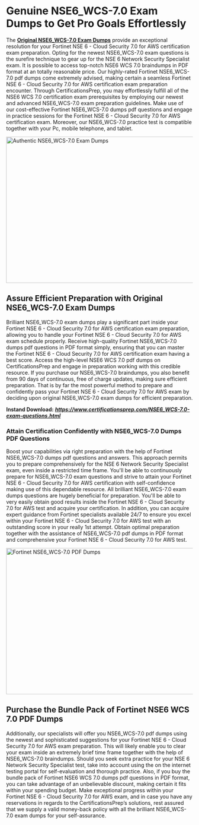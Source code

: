 <h1><strong>Genuine NSE6_WCS-7.0 Exam Dumps to Get Pro Goals Effortlessly</strong></h1>
<p>The <a href="https://www.certificationsprep.com/NSE6_WCS-7.0-exam-questions.html"><strong>Original NSE6_WCS-7.0 Exam Dumps</strong></a> provide an exceptional resolution for your Fortinet NSE 6 - Cloud Security 7.0 for AWS certification exam preparation. Opting for the newest NSE6_WCS-7.0 exam questions is the surefire technique to gear up for the NSE 6 Network Security Specialist exam. It is possible to access top-notch NSE6 WCS 7.0 braindumps in PDF format at an totally reasonable price. Our highly-rated Fortinet NSE6_WCS-7.0 pdf dumps come extremely advised, making certain a seamless Fortinet NSE 6 - Cloud Security 7.0 for AWS certification exam preparation encounter. Through CertificationsPrep, you may effortlessly fulfill all of the NSE6 WCS 7.0 certification exam prerequisites by employing our newest and advanced NSE6_WCS-7.0 exam preparation guidelines. Make use of our cost-effective Fortinet NSE6_WCS-7.0 dumps pdf questions and engage in practice sessions for the Fortinet NSE 6 - Cloud Security 7.0 for AWS certification exam. Moreover, our NSE6_WCS-7.0 practice test is compatible together with your Pc, mobile telephone, and tablet.</p>
<p><img src="https://i.imgur.com/XTkKqDV.png" alt="Authentic NSE6_WCS-7.0 Exam Dumps" width="700" height="394" /></p>
<h2><strong>Assure Efficient Preparation with Original NSE6_WCS-7.0 Exam Dumps</strong></h2>
<p>Brilliant NSE6_WCS-7.0 exam dumps play a significant part inside your Fortinet NSE 6 - Cloud Security 7.0 for AWS certification exam preparation, allowing you to handle your Fortinet NSE 6 - Cloud Security 7.0 for AWS exam schedule properly. Receive high-quality Fortinet NSE6_WCS-7.0 dumps pdf questions in PDF format simply, ensuring that you can master the Fortinet NSE 6 - Cloud Security 7.0 for AWS certification exam having a best score. Access the high-level NSE6 WCS 7.0 pdf dumps on CertificationsPrep and engage in preparation working with this credible resource. If you purchase our NSE6_WCS-7.0 braindumps, you also benefit from 90 days of continuous, free of charge updates, making sure efficient preparation. That is by far the most powerful method to prepare and confidently pass your Fortinet NSE 6 - Cloud Security 7.0 for AWS exam by deciding upon original NSE6_WCS-7.0 exam dumps for efficient preparation.</p>
<p><strong>Instand Download:</strong>&nbsp;<strong><a href="https://www.certificationsprep.com/NSE6_WCS-7.0-exam-questions.html"><em>https://www.certificationsprep.com/NSE6_WCS-7.0-exam-questions.html</em></a></strong></p>
<h3><strong>Attain Certification Confidently with NSE6_WCS-7.0 Dumps PDF Questions</strong></h3>
<p>Boost your capabilities via right preparation with the help of Fortinet NSE6_WCS-7.0 dumps pdf questions and answers. This approach permits you to prepare comprehensively for the NSE 6 Network Security Specialist exam, even inside a restricted time frame. You'll be able to continuously prepare for NSE6_WCS-7.0 exam questions and strive to attain your Fortinet NSE 6 - Cloud Security 7.0 for AWS certification with self-confidence making use of this dependable resource. All brilliant NSE6_WCS-7.0 exam dumps questions are hugely beneficial for preparation. You'll be able to very easily obtain good results inside the Fortinet NSE 6 - Cloud Security 7.0 for AWS test and acquire your certification. In addition, you can acquire expert guidance from Fortinet specialists available 24/7 to ensure you excel within your Fortinet NSE 6 - Cloud Security 7.0 for AWS test with an outstanding score in your really 1st attempt. Obtain optimal preparation together with the assistance of NSE6_WCS-7.0 pdf dumps in PDF format and comprehensive your Fortinet NSE 6 - Cloud Security 7.0 for AWS test.</p>
<p><a href="https://www.certificationsprep.com/NSE6_WCS-7.0-exam-questions.html"><img src="https://i.imgur.com/DQYUJ45.png" alt="Fortinet NSE6_WCS-7.0 PDF Dumps" width="700" height="394" /></a></p>
<h2><strong>Purchase the Bundle Pack of Fortinet NSE6 WCS 7.0 PDF Dumps</strong></h2>
<p>Additionally, our specialists will offer you NSE6_WCS-7.0 pdf dumps using the newest and sophisticated suggestions for your Fortinet NSE 6 - Cloud Security 7.0 for AWS exam preparation. This will likely enable you to clear your exam inside an extremely brief time frame together with the help of NSE6_WCS-7.0 braindumps. Should you seek extra practice for your NSE 6 Network Security Specialist test, take into account using the on the internet testing portal for self-evaluation and thorough practice. Also, if you buy the bundle pack of Fortinet NSE6 WCS 7.0 dumps pdf questions in PDF format, you can take advantage of an unbelievable discount, making certain it fits within your spending budget. Make exceptional progress within your Fortinet NSE 6 - Cloud Security 7.0 for AWS exam, and in case you have any reservations in regards to the CertificationsPrep&rsquo;s solutions, rest assured that we supply a valid money-back policy with all the brilliant NSE6_WCS-7.0 exam dumps for your self-assurance.</p>
